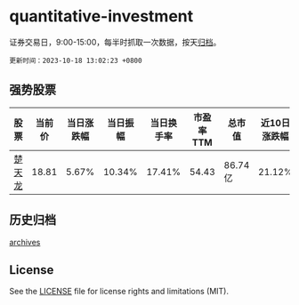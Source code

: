 # quantitative-investment

证券交易日，9:00-15:00，每半时抓取一次数据，按天[归档](archives)。

`更新时间：2023-10-18 13:02:23 +0800`

## 强势股票

|股票|当前价|当日涨跌幅|当日振幅|当日换手率|市盈率TTM|总市值|近10日涨跌幅|
|----|----|----|----|----|----|----|----|
|[楚天龙](https://xueqiu.com/S/SZ003040)|18.81|5.67%|10.34%|17.41%|54.43|86.74亿|21.12%|

## 历史归档

[archives](archives)

## License

See the [LICENSE](LICENSE) file for license rights and limitations (MIT).